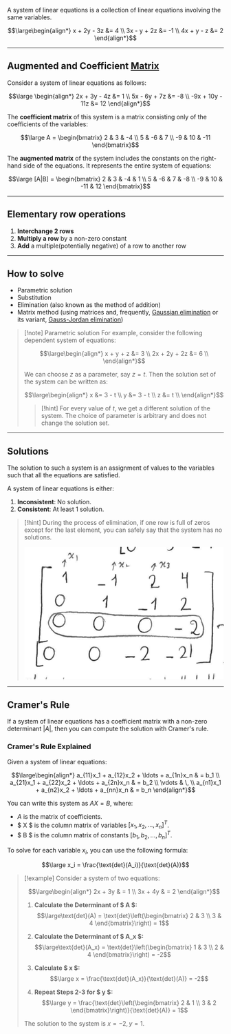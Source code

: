 A system of linear equations is a collection of linear equations involving the same variables.

$$\large\begin{align*} x + 2y - 3z &= 4 \\ 3x - y + 2z &= -1 \\ 4x + y - z &= 2 \end{align*}$$

---

## Augmented and Coefficient [Matrix](Matrix%20(ML).md)

Consider a system of linear equations as follows: 

$$\large \begin{align*} 2x + 3y - 4z &= 1 \\ 5x - 6y + 7z &= -8 \\ -9x + 10y - 11z &= 12 \end{align*}$$

The **coefficient matrix** of this system is a matrix consisting only of the coefficients of the variables: 

$$\large A = \begin{bmatrix} 2 & 3 & -4 \\ 5 & -6 & 7 \\ -9 & 10 & -11 \end{bmatrix}$$

The **augmented matrix** of the system includes the constants on the right-hand side of the equations. It represents the entire system of equations: 

$$\large [A|B] = \begin{bmatrix} 2 & 3 & -4 & 1 \\ 5 & -6 & 7 & -8 \\ -9 & 10 & -11 & 12 \end{bmatrix}$$

---

## Elementary row operations

1. **Interchange 2 rows**
2. **Multiply a row** by a non-zero constant
3. **Add** a multiple(potentially negative) of a row to another row

---

## How to solve

- Parametric solution
- Substitution 
- Elimination (also known as the method of addition) 
- Matrix method (using matrices and, frequently, [Gaussian elimination](Gaussian%20Elimination.md) or its variant, [Gauss-Jordan elimination](Gaussian%20Elimination.md))


> [!note] Parametric solution
> For example, consider the following dependent system of equations:
> 
> $$\large\begin{align*} x + y + z &= 3 \\ 2x + 2y + 2z &= 6 \\ \end{align*}$$
> 
> We can choose $z$ as a parameter, say $z=t$. Then the solution set of the system can be written as:
> 
> $$\large\begin{align*} x &= 3 - t \\ y &= 3 - t \\ z &= t \\ \end{align*}$$
> 
> 
> > [!hint]
> > For every value of $t$, we get a different solution of the system.
> > The choice of parameter is arbitrary and does not change the solution set.
> 

---

## Solutions

The solution to such a system is an assignment of values to the variables such that all the equations are satisfied.

A system of linear equations is either: 
1. **Inconsistent**: No solution.
2. **Consistent**: At least 1 solution.


> [!hint]
> During the process of elimination, if one row is full of zeros except for the last element, you can safely say that the system has no solutions.
> 
> ![](../z_images/Pasted%20image%2020230806132327.png)

---

## Cramer's Rule

If a system of linear equations has a coefficient matrix with a non-zero determinant $|A|$, then you can compute the solution with Cramer's rule.
### Cramer's Rule Explained

Given a system of linear equations:

$$\large\begin{align*} a_{11}x_1 + a_{12}x_2 + \ldots + a_{1n}x_n & = b_1 \\ a_{21}x_1 + a_{22}x_2 + \ldots + a_{2n}x_n & = b_2 \\ \vdots & \, \\ a_{n1}x_1 + a_{n2}x_2 + \ldots + a_{nn}x_n & = b_n \end{align*}$$

You can write this system as $AX = B$, where:
- $A$ is the matrix of coefficients.
- $ X $ is the column matrix of variables $[x_1, x_2, \ldots, x_n]^T$.
- $ B $ is the column matrix of constants $[b_1, b_2, \ldots, b_n]^T$.

To solve for each variable $x_i$, you can use the following formula:

$$\large x_i = \frac{\text{det}(A_i)}{\text{det}(A)}$$

> [!example]
> Consider a system of two equations:
> 
> $$\large\begin{align*} 2x + 3y & = 1 \\ 3x + 4y & = 2 \end{align*}$$
> 
> 1. **Calculate the Determinant of $ A $:**
>  $$\large\text{det}(A) = \text{det}\left(\begin{bmatrix} 2 & 3 \\ 3 & 4 \end{bmatrix}\right) = 1$$
> 
> 2. **Calculate the Determinant of $ A_x $:**
>   $$\large\text{det}(A_x) = \text{det}\left(\begin{bmatrix} 1 & 3 \\ 2 & 4 \end{bmatrix}\right) = -2$$
> 
> 3. **Calculate $ x $:**
>   $$\large x = \frac{\text{det}(A_x)}{\text{det}(A)} = -2$$
> 
> 4. **Repeat Steps 2-3 for $ y $:**
>   $$\large y = \frac{\text{det}\left(\begin{bmatrix} 2 & 1 \\ 3 & 2 \end{bmatrix}\right)}{\text{det}(A)} = 1$$
> 
> The solution to the system is $x = -2, y = 1$.
> 
